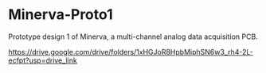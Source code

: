 # Minerva-Proto1
Prototype design 1 of Minerva, a multi-channel analog data acquisition PCB.

https://drive.google.com/drive/folders/1xHGJoR8HpbMiphSN6w3_rh4-2L-ecfpt?usp=drive_link

